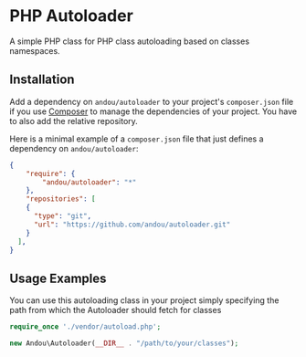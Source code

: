 # PHP Autoloader

A simple PHP class for PHP class autoloading based on classes namespaces.

## Installation

Add a dependency on `andou/autoloader` to your project's `composer.json` file if you use [Composer](http://getcomposer.org/) to manage the dependencies of your project.
You have to also add the relative repository.

Here is a minimal example of a `composer.json` file that just defines a dependency on `andou/autoloader`:

```json
{
    "require": {
        "andou/autoloader": "*"
    },
    "repositories": [
    {
      "type": "git",
      "url": "https://github.com/andou/autoloader.git"
    }
  ],
}
```    

## Usage Examples
You can use this autoloading class in your project simply specifying the path from which the Autoloader should fetch for classes

```php
require_once './vendor/autoload.php';

new Andou\Autoloader(__DIR__ . "/path/to/your/classes");
```


